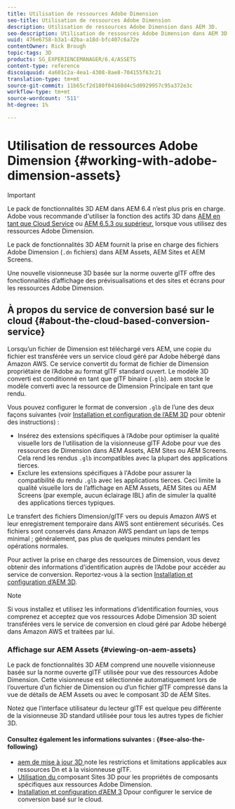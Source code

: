 ```yaml
---
title: Utilisation de ressources Adobe Dimension
seo-title: Utilisation de ressources Adobe Dimension
description: Utilisation de ressources Adobe Dimension dans AEM 3D.
seo-description: Utilisation de ressources Adobe Dimension dans AEM 3D.
uuid: 476e6758-b3a1-42ba-a18d-bfc407c6a72e
contentOwner: Rick Brough
topic-tags: 3D
products: SG_EXPERIENCEMANAGER/6.4/ASSETS
content-type: reference
discoiquuid: 4a601c2a-4ea1-4308-8ae8-704155f63c21
translation-type: tm+mt
source-git-commit: 11b65cf2d180f04168d4c5d0929957c95a372e3c
workflow-type: tm+mt
source-wordcount: '511'
ht-degree: 1%

---
```



# Utilisation de ressources Adobe Dimension {#working-with-adobe-dimension-assets}

>[!IMPORTANT]
>
>Le pack de fonctionnalités 3D AEM dans AEM 6.4 n’est plus pris en charge. Adobe vous recommande d&#39;utiliser la fonction des actifs 3D dans [AEM en tant que Cloud Service](https://docs.adobe.com/content/help/en/experience-manager-cloud-service/assets/dynamicmedia/assets-3d.html) ou [AEM 6.5.3 ou supérieur.](https://docs.adobe.com/content/help/en/experience-manager-65/assets/dynamic/assets-3d.html) lorsque vous utilisez des ressources Adobe Dimension.

Le pack de fonctionnalités 3D AEM fournit la prise en charge des fichiers Adobe Dimension (`.dn` fichiers) dans AEM Assets, AEM Sites et AEM Screens.

Une nouvelle visionneuse 3D basée sur la norme ouverte glTF offre des fonctionnalités d’affichage des prévisualisations et des sites et écrans pour les ressources Adobe Dimension.

## À propos du service de conversion basé sur le cloud {#about-the-cloud-based-conversion-service}

Lorsqu’un fichier de Dimension est téléchargé vers AEM, une copie du fichier est transférée vers un service cloud géré par Adobe hébergé dans Amazon AWS. Ce service convertit du format de fichier de Dimension propriétaire de l’Adobe au format glTF standard ouvert. Le modèle 3D converti est conditionné en tant que glTF binaire (`.glb`). aem stocke le modèle converti avec la ressource de Dimension Principale en tant que rendu.

Vous pouvez configurer le format de conversion `.glb` de l’une des deux façons suivantes (voir [Installation et configuration de l’AEM 3D](install-config-3d.md) pour obtenir des instructions) :

* Insérez des extensions spécifiques à l’Adobe pour optimiser la qualité visuelle lors de l’utilisation de la visionneuse glTF Adobe pour vue des ressources de Dimension dans AEM Assets, AEM Sites ou AEM Screens. Cela rend les rendus `.glb` incompatibles avec la plupart des applications tierces.
* Exclure les extensions spécifiques à l&#39;Adobe pour assurer la compatibilité du rendu `.glb` avec les applications tierces. Ceci limite la qualité visuelle lors de l’affichage en AEM Assets, AEM Sites ou AEM Screens (par exemple, aucun éclairage IBL) afin de simuler la qualité des applications tierces typiques.

Le transfert des fichiers Dimension/glTF vers ou depuis Amazon AWS et leur enregistrement temporaire dans AWS sont entièrement sécurisés. Ces fichiers sont conservés dans Amazon AWS pendant un laps de temps minimal ; généralement, pas plus de quelques minutes pendant les opérations normales.

Pour activer la prise en charge des ressources de Dimension, vous devez obtenir des informations d’identification auprès de l’Adobe pour accéder au service de conversion. Reportez-vous à la section [Installation et configuration d’AEM 3D](install-config-3d.md).

>[!NOTE]
>
>Si vous installez et utilisez les informations d’identification fournies, vous comprenez et acceptez que vos ressources Adobe Dimension 3D soient transférées vers le service de conversion en cloud géré par Adobe hébergé dans Amazon AWS et traitées par lui.

### Affichage sur AEM Assets {#viewing-on-aem-assets}

Le pack de fonctionnalités 3D AEM comprend une nouvelle visionneuse basée sur la norme ouverte glTF utilisée pour vue des ressources Adobe Dimension. Cette visionneuse est sélectionnée automatiquement lors de l’ouverture d’un fichier de Dimension ou d’un fichier glTF compressé dans la vue de détails de AEM Assets ou avec le composant 3D de AEM Sites.

Notez que l’interface utilisateur du lecteur glTF est quelque peu différente de la visionneuse 3D standard utilisée pour tous les autres types de fichier 3D.

#### Consultez également les informations suivantes : {#see-also-the-following}

* [aem de mise à jour 3D ](/help/release-notes/aem3d-release-notes.md) note les restrictions et limitations applicables aux ressources Dn et à la visionneuse glTF.
* [Utilisation du ](using-the-3d-sites-component.md) composant Sites 3D pour les propriétés de composants spécifiques aux ressources Adobe Dimension.
* [Installation et configuration d’AEM 3](install-config-3d.md) Dpour configurer le service de conversion basé sur le cloud.

